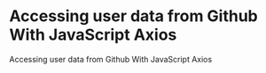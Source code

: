 # Accessing user data from Github With JavaScript Axios
 Accessing user data from Github With JavaScript Axios
